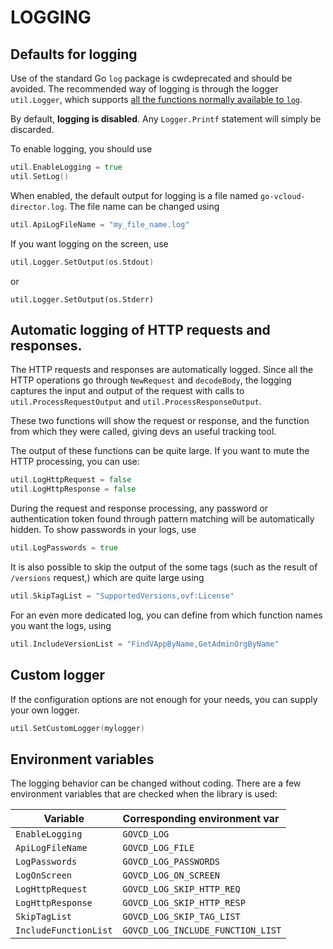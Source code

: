# LOGGING


## Defaults for logging

Use of the standard Go `log` package is cwdeprecated and should be avoided. 
The recommended way of logging is through the logger `util.Logger`, which supports [all the functions normally available to `log`](https://golang.org/pkg/log/#Logger).


By default, **logging is disabled**. Any `Logger.Printf` statement will simply be discarded.

To enable logging, you should use

```go
util.EnableLogging = true
util.SetLog()
```

When enabled, the default output for logging is a file named `go-vcloud-director.log`.
The file name can be changed using

```go
util.ApiLogFileName = "my_file_name.log"
```


If you want logging on the screen, use

```go
util.Logger.SetOutput(os.Stdout)
```

or

```
util.Logger.SetOutput(os.Stderr)
```

## Automatic logging of HTTP requests and responses.

The HTTP requests and responses are automatically logged.
Since all the HTTP operations go through `NewRequest` and `decodeBody`, the logging captures the input and output of the request with calls to `util.ProcessRequestOutput` and `util.ProcessResponseOutput`.

These two functions will show the request or response, and the function from which they were called, giving devs an useful tracking tool.

The output of these functions can be quite large. If you want to mute the HTTP processing, you can use:

```go
util.LogHttpRequest = false
util.LogHttpResponse = false
```

During the request and response processing, any password or authentication token found through pattern matching will be automatically hidden. To show passwords in your logs, use

```go
util.LogPasswords = true
```

It is also possible to skip the output of the some tags (such as the result of `/versions` request,) which are quite large using 

```go
util.SkipTagList = "SupportedVersions,ovf:License"
```

For an even more dedicated log, you can define from which function names you want the logs, using

```go
util.IncludeVersionList = "FindVAppByName,GetAdminOrgByName"
```

## Custom logger

If the configuration options are not enough for your needs, you can supply your own logger.

```go
util.SetCustomLogger(mylogger)
```

## Environment variables

The logging behavior can be changed without coding. There are a few environment variables that are checked when the library is used:

Variable                    | Corresponding environment var 
--------------------------- | :-------------------------------
`EnableLogging`             | `GOVCD_LOG`
`ApiLogFileName`            | `GOVCD_LOG_FILE`
`LogPasswords`              | `GOVCD_LOG_PASSWORDS`
`LogOnScreen`               | `GOVCD_LOG_ON_SCREEN`
`LogHttpRequest`            | `GOVCD_LOG_SKIP_HTTP_REQ`
`LogHttpResponse`           | `GOVCD_LOG_SKIP_HTTP_RESP`
`SkipTagList`               | `GOVCD_LOG_SKIP_TAG_LIST`
`IncludeFunctionList`       | `GOVCD_LOG_INCLUDE_FUNCTION_LIST`

